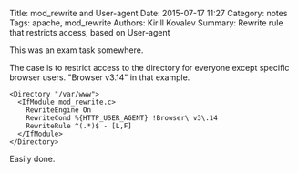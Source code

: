 Title: mod_rewrite and User-agent
Date: 2015-07-17 11:27
Category: notes
Tags: apache, mod_rewrite
Authors: Kirill Kovalev
Summary: Rewrite rule that restricts access, based on User-agent

This was an exam task somewhere.

The case is to restrict access to the directory for everyone except specific browser users. "Browser v3.14" in that example.

    <Directory "/var/www">
      <IfModule mod_rewrite.c>
        RewriteEngine On
        RewriteCond %{HTTP_USER_AGENT} !Browser\ v3\.14
        RewriteRule ^(.*)$ - [L,F]
      </IfModule>
    </Directory>

Easily done.
